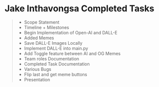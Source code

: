 # Jake Inthavongsa Completed Tasks
> - Scope Statement
> - Timeline + Milestones
> - Begin Implementation of Open-AI and DALL-E
> - Added Memes
> - Save DALL-E Images Locally
> - Implement DALL-E into main.py
> - Add Toggle feature between AI and OG Memes
> - Team roles Documentation
> - Completed Task Documentation
> - Various Bugs
> - Flip last and get meme buttons
> - Presentation 
